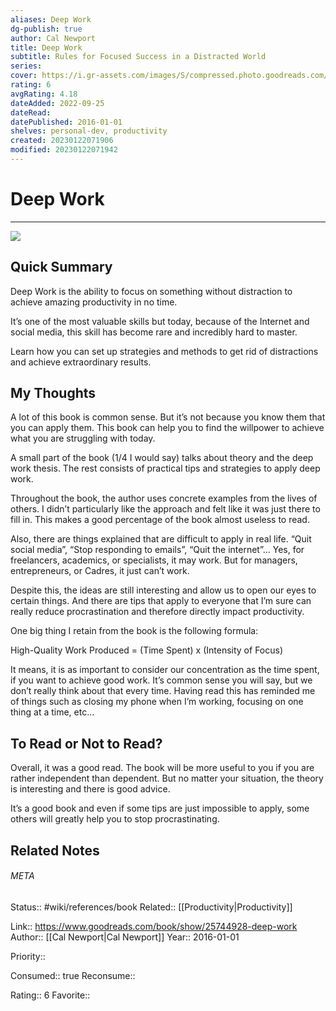 ```yaml
---
aliases: Deep Work
dg-publish: true
author: Cal Newport
title: Deep Work
subtitle: Rules for Focused Success in a Distracted World
series: 
cover: https://i.gr-assets.com/images/S/compressed.photo.goodreads.com/books/1447957962l/25744928._SY475_.jpg
rating: 6
avgRating: 4.18
dateAdded: 2022-09-25
dateRead: 
datePublished: 2016-01-01
shelves: personal-dev, productivity
created: 20230122071906
modified: 20230122071942
---
```

# Deep Work
---
![](https://i.gr-assets.com/images/S/compressed.photo.goodreads.com/books/1447957962l/25744928._SY475_.jpg)


## Quick Summary

Deep Work is the ability to focus on something without distraction to achieve amazing productivity in no time.

It’s one of the most valuable skills but today, because of the Internet and social media, this skill has become rare and incredibly hard to master.

Learn how you can set up strategies and methods to get rid of distractions and achieve extraordinary results.

## My Thoughts

A lot of this book is common sense. But it’s not because you know them that you can apply them. This book can help you to find the willpower to achieve what you are struggling with today.

A small part of the book (1/4 I would say) talks about theory and the deep work thesis. The rest consists of practical tips and strategies to apply deep work.

Throughout the book, the author uses concrete examples from the lives of others. I didn’t particularly like the approach and felt like it was just there to fill in. This makes a good percentage of the book almost useless to read.

Also, there are things explained that are difficult to apply in real life. “Quit social media”, “Stop responding to emails”, “Quit the internet”… Yes, for freelancers, academics, or specialists, it may work. But for managers, entrepreneurs, or Cadres, it just can’t work.

Despite this, the ideas are still interesting and allow us to open our eyes to certain things. And there are tips that apply to everyone that I’m sure can really reduce procrastination and therefore directly impact productivity.

One big thing I retain from the book is the following formula:

High-Quality Work Produced = (Time Spent) x (Intensity of Focus)

It means, it is as important to consider our concentration as the time spent, if you want to achieve good work. It’s common sense you will say, but we don’t really think about that every time. Having read this has reminded me of things such as closing my phone when I’m working, focusing on one thing at a time, etc…

## To Read or Not to Read?

Overall, it was a good read. The book will be more useful to you if you are rather independent than dependent. But no matter your situation, the theory is interesting and there is good advice.

It’s a good book and even if some tips are just impossible to apply, some others will greatly help you to stop procrastinating.


## Related Notes




###### META
Status:: #wiki/references/book
Related:: [[Productivity\|Productivity]]

Link:: https://www.goodreads.com/book/show/25744928-deep-work
Author:: [[Cal Newport\|Cal Newport]]
Year:: 2016-01-01

Priority:: 

Consumed:: true
Reconsume:: 

Rating:: 6
Favorite:: 
